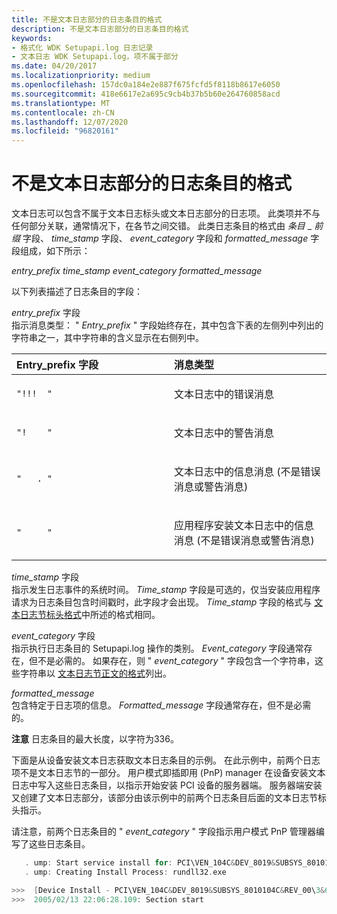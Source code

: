 ```yaml
---
title: 不是文本日志部分的日志条目的格式
description: 不是文本日志部分的日志条目的格式
keywords:
- 格式化 WDK Setupapi.log 日志记录
- 文本日志 WDK Setupapi.log，项不属于部分
ms.date: 04/20/2017
ms.localizationpriority: medium
ms.openlocfilehash: 157dc0a184e2e887f675fcfd5f8118b8617e6050
ms.sourcegitcommit: 418e6617e2a695c9cb4b37b5b60e264760858acd
ms.translationtype: MT
ms.contentlocale: zh-CN
ms.lasthandoff: 12/07/2020
ms.locfileid: "96820161"
---
```

# <a name="format-of-log-entries-that-are-not-part-of-a-text-log-section"></a>不是文本日志部分的日志条目的格式


文本日志可以包含不属于文本日志标头或文本日志部分的日志项。 此类项并不与任何部分关联，通常情况下，在各节之间交错。 此类日志条目的格式由 *条目* _ *前缀* 字段、 *time_stamp* 字段、 *event_category* 字段和 *formatted_message* 字段组成，如下所示：

*entry_prefix time_stamp event_category formatted_message*

以下列表描述了日志条目的字段：

<a href="" id="entry-prefix-field"></a>*entry_prefix* 字段  
指示消息类型： " *Entry_prefix* " 字段始终存在，其中包含下表的左侧列中列出的字符串之一，其中字符串的含义显示在右侧列中。

<table>
<colgroup>
<col width="50%" />
<col width="50%" />
</colgroup>
<thead>
<tr class="header">
<th align="left">Entry_prefix 字段</th>
<th align="left">消息类型</th>
</tr>
</thead>
<tbody>
<tr class="odd">
<td align="left"><pre space="preserve"><code>"!!!  "</code></pre></td>
<td align="left"><p>文本日志中的错误消息</p></td>
</tr>
<tr class="even">
<td align="left"><pre space="preserve"><code>"!    "</code></pre></td>
<td align="left"><p>文本日志中的警告消息</p></td>
</tr>
<tr class="odd">
<td align="left"><pre space="preserve"><code>"   . "</code></pre></td>
<td align="left"><p>文本日志中的信息消息 (不是错误消息或警告消息) </p></td>
</tr>
<tr class="even">
<td align="left"><pre space="preserve"><code>"     "</code></pre></td>
<td align="left"><p>应用程序安装文本日志中的信息消息 (不是错误消息或警告消息) </p></td>
</tr>
</tbody>
</table>

 

<a href="" id="time-stamp-field"></a>*time_stamp* 字段  
指示发生日志事件的系统时间。 *Time_stamp* 字段是可选的，仅当安装应用程序请求为日志条目包含时间戳时，此字段才会出现。 *Time_stamp* 字段的格式与 [文本日志节标头格式](format-of-a-text-log-section-header.md)中所述的格式相同。

<a href="" id="event-category-field"></a>*event_category* 字段  
指示执行日志条目的 Setupapi.log 操作的类别。 *Event_category* 字段通常存在，但不是必需的。 如果存在，则 " *event_category* " 字段包含一个字符串，这些字符串以 [文本日志节正文的格式](format-of-a-text-log-section-body.md)列出。

<a href="" id="formatted-message"></a>*formatted_message*  
包含特定于日志项的信息。 *Formatted_message* 字段通常存在，但不是必需的。

**注意**  日志条目的最大长度，以字符为336。

 

下面是从设备安装文本日志获取文本日志条目的示例。 在此示例中，前两个日志项不是文本日志节的一部分。 用户模式即插即用 (PnP) manager 在设备安装文本日志中写入这些日志条目，以指示开始安装 PCI 设备的服务器端。 服务器端安装又创建了文本日志部分，该部分由该示例中的前两个日志条目后面的文本日志节标头指示。

请注意，前两个日志条目的 " *event_category* " 字段指示用户模式 PnP 管理器编写了这些日志条目。

```cpp
   . ump: Start service install for: PCI\VEN_104C&DEV_8019&SUBSYS_8010104C&REV_00\3&61aaa01&0&38
   . ump: Creating Install Process: rundll32.exe

>>>  [Device Install - PCI\VEN_104C&DEV_8019&SUBSYS_8010104C&REV_00\3&61aaa01&0&38]
>>>  2005/02/13 22:06:28.109: Section start
```

 

 





